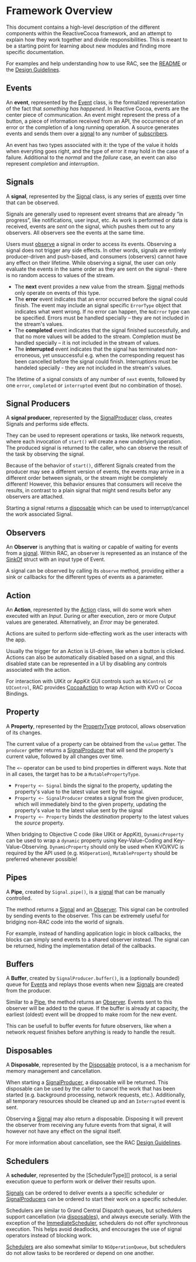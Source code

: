 # Framework Overview

This document contains a high-level description of the different components
within the ReactiveCocoa framework, and an attempt to explain how they work
together and divide responsibilities. This is meant to be a starting point for
learning about new modules and finding more specific documentation.

For examples and help understanding how to use RAC, see the [README][] or
the [Design Guidelines][].

## Events

An **event**, represented by the [Event][] class, is the formalized representation
of the fact that _something has happened_. In Reactive Cocoa, events are the center
piece of communication. An event might represent the press of a button, a piece 
of information received from an API, the occurrence of an error or the completion 
of a long running operation. A source generates events and sends them over a 
[signal](#signals) to any number of [subscribers](#subscribers).

An event has two types associated with it: the type of the value it holds when 
everyting goes right, and the type of error it may hold in the case of a failure. 
Additional to the _normal_ and the _failure_ case, an event can also represent 
_completion_ and _interruption_.

## Signals

A **signal**, represented by the [Signal][] class, is any series of [events](#events)
over time that can be observed.

Signals are generally used to represent event streams that are already “in progress”,
like notifications, user input, etc. As work is performed or data is received, 
events are _sent_ on the signal, which pushes them out to any observers. 
All observers see the events at the same time. 

Users must [observe](#observers) a signal in order to access its events. 
Observing a signal does not trigger any side effects. In other words, 
signals are entirely producer-driven and push-based, and consumers (observers) 
cannot have any effect on their lifetime. While observing a signal, the user 
can only evaluate the events in the same order as they are sent on the signal -
there is no random access to values of the stream.

 * The **next** event provides a new value from the stream. [Signal][]
   methods only operate on events of this type.
 * The **error** event indicates that an error occurred before the signal could
   finish. The event may include an signal specific `ErrorType` object that 
   indicates what went wrong. If no error can happen, the `NoError` type can 
   be specified. Errors must be handled specially – they are not included in 
   the stream's values.
 * The **completed** event indicates that the signal finished successfully, and
   that no more values will be added to the stream. Completion must be handled
   specially – it is not included in the stream of values.
 * The **interrupted** event indicates that the signal has terminated 
   non-erroneous, yet unsuccessful e.g. when the corresponding request has been
   cancelled before the signal could finish. Interruptions must be handeled 
   specially - they are not included in the stream's values.

The lifetime of a signal consists of any number of `next` events, followed by
one `error`, `completed` or `interrupted` event (but no combination of those).

## Signal Producers

A **signal producer**, represented by the [SignalProducer][] class, creates 
Signals and performs side effects.

They can be used to represent operations or tasks, like network 
requests, where each invocation of `start()` will create a new underlying 
operation. The produced signal is returned to the caller, who can observe
the result of the task by observing the signal.

Because of the behavior of `start()`, different Signals created from the 
producer may see a different version of events, the events may arrive in a 
different order between signals, or the stream might be completely different!
However, this behavior ensures that consumers will receive the results, 
in contrast to a plain signal that might send results befor any observers 
are attached.

Starting a signal returns a [disposable](#disposables) which can be used to 
interrupt/cancel the work associated Signal.

## Observers

An **Observer** is anything that is waiting or capable of waiting for events
from a [signal](#signals). Within RAC, an observer is represented as an instance
of the [SinkOf][] struct with an input type of Event.

A signal can be observed by calling its `observe` method, providing either a
sink or callbacks for the different types of events as a parameter.

## Action

An **Action**, represented by the [Action][] class, will do some work when
executed with an _Input_. During or after execution, zero or more _Output_
values are generated. Alternatively, an _Error_ may be generated.

Actions are suited to perform side-effecting work as the user interacts with
the app.

Usually the trigger for an Action is UI-driven, like when a button is
clicked. Actions can also be automatically disabled based on a signal, and this
disabled state can be represented in a UI by disabling any controls associated
with the action.

For interaction with UIKit or AppKit GUI controls such as `NSControl` or 
`UIControl`, RAC provides [CocoaAction][] to wrap Action with KVO or 
Cocoa Bindings.

## Property

A **Property**, represented by the [PropertyType][Property] protocol, allows
observation of its changes.

The current value of a property can be obtained from the `value` getter. The
`producer` getter returns a [SignalProducer](#signal-producers) that will send
the property's current value, followed by all changes over time.

The `<~` operator can be used to bind properties in different ways. Note that in 
all cases, the target has to be a `MutablePropertyType`.

* `Property <~ Signal` binds the signal to the property, updating the property's 
value to the latest value sent by the signal.
* `Property <~ SignalProducer` creates a signal from the given producer, which will 
immediately bind to the given property, updating the property's value to the latest 
value sent by the signal
* `Property <~ Property` binds the _destination_ property to the latest values 
the _source_ property.

When bridging to Objective C code (like UIKit or AppKit), `DynamicProperty` can be used to
wrap a `dynamic` property using Key-Value-Coding and Key-Value-Observing. `DynamicProperty`
should only be used when KVO/KVC is required by the API used (e.g. `NSOperation`), 
`MutableProperty` should be preferred whenever possible! 

## Pipes

A **Pipe**, created by `Signal.pipe()`, is a [signal](#signals)
that can be manually controlled.

The method returns a [Signal](#signals) and an [Observer](#observers). 
This signal can be controlled by sending events to the observer. This 
can be extremely useful for bridging non-RAC code into the world of signals.

For example, instead of handling application logic in block callbacks, the
blocks can simply send events to a shared observer instead. The signal 
can be returned, hiding the implementation detail of the callbacks.

## Buffers

A **Buffer**, created by `SignalProducer.buffer()`, is a (optionally bounded)
queue for [Events](#events) and replays those events when new 
[Signals](#signals) are created from the producer.

Similar to a [Pipe](#pipes), the method returns an [Observer](#observers). 
Events sent to this observer will be added to the queue. If the buffer is already
at capacity, the earliest (oldest) event will be dropped to make room for the 
new event. 

This can be usefull to buffer events for future observers, like when a network 
request finishes before anything is ready to handle the result.

## Disposables

A **Disposable**, represented by the [Disposable][] protocol, is a a mechanism
for memory management and cancellation. 

When starting a [SignalProducer](#signal-producers), a disposable will be returned.
This disposable can be used by the caller to cancel the work that has been started
(e.g. background processing, network requests, etc.). Additionally, all temporary 
resources should be cleaned up and an `Interrupted` event is sent.

Observing a [Signal](#signals) may also return a disposable. Disposing it will 
prevent the observer from receiving any future events from that signal, it will
however not have any effect on the signal itself.

For more information about cancellation, see the RAC [Design Guidelines][].

## Schedulers

A **scheduler**, represented by the [SchedulerType][] protocol, is a serial
execution queue to perform work or deliver their results upon.

[Signals](#signals) can be ordered to deliver events a a specific scheduler or
[SignalProducers](#signal-producers) can be ordered to start their work on 
a specific scheduler.

Schedulers are similar to Grand Central Dispatch queues, but schedulers support
cancellation (via [disposables](#disposables)), and always execute serially.
With the exception of the [ImmediateScheduler][Scheduler], schedulers do not
offer synchronous execution. This helps avoid deadlocks, and encourages the use
of signal operators instead of blocking work.
<!-- TODO: Refer to the Signal Operations Section or Document -->

[Schedulers][Scheduler] are also somewhat similar to `NSOperationQueue`, but schedulers
do not allow tasks to be reordered or depend on one another.


[Design Guidelines]: DesignGuidelines.md
[Memory Management]: MemoryManagement.md
[README]: ../README.md
[Signal]: ../ReactiveCocoa/Swift/Signal.swift
[SignalProducer]: ../ReactiveCocoa/Swift/SignalProducer.swift
[Action]: ../ReactiveCocoa/Swift/Action.swift
[CocoaAction]: ../ReactiveCocoa/Swift/Action.swift
[Disposable]: ../ReactiveCocoa/Swift/Disposable.swift
[Scheduler]: ../ReactiveCocoa/Swift/Scheduler.swift
[Property]: ../ReactiveCocoa/Swift/Property.swift
[Event]: ../ReactiveCocoa/Swift/Event.swift
[SinkOf]: http://swiftdoc.org/type/SinkOf/
